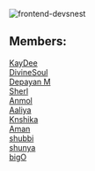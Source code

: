 ![frontend-devsnest](https://socialify.git.ci/Team-Focussed/frontend-devsnest/image?description=1&font=Raleway&forks=1&issues=1&language=1&owner=1&pattern=Diagonal%20Stripes&pulls=1&stargazers=1&theme=Dark)

## Members:
[KayDee](https://github.com/kaydee0502) <br>
[DivineSoul](https://github.com/CodeBlooded-RahulMaurya) <br>
[Depayan M](https://github.com/DepayanMondal) <br>
[Sherl](https://github.com/aayushi221) <br>
[Anmol](https://github.com/noob-anmol) <br>
[Aaliya](https://github.com/Aaliya7516) <br>
[Knshika](https://github.com/knshika)<br>
[Aman](https://github.com/aman-malviya)<br>
[shubbi](https://github.com/shubbi20)<br>
[shunya](https://github.com/suresh26601)<br>
[bigO](https://github.com/shubham7999)<br>



